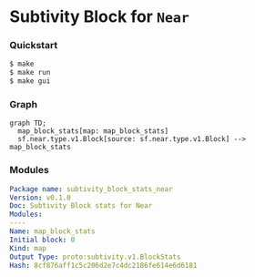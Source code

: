 # **Subtivity** Block for `Near`

### Quickstart

```bash
$ make
$ make run
$ make gui
```

### Graph

```mermaid
graph TD;
  map_block_stats[map: map_block_stats]
  sf.near.type.v1.Block[source: sf.near.type.v1.Block] --> map_block_stats
```

### Modules

```yaml
Package name: subtivity_block_stats_near
Version: v0.1.0
Doc: Subtivity Block stats for Near
Modules:
----
Name: map_block_stats
Initial block: 0
Kind: map
Output Type: proto:subtivity.v1.BlockStats
Hash: 8cf876aff1c5c206d2e7c4dc2186fe614e6d6181
```